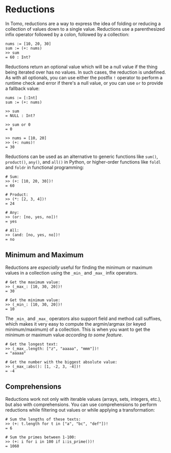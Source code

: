 # Reductions

In Tomo, reductions are a way to express the idea of folding or reducing a
collection of values down to a single value. Reductions use a parenthesized
infix operator followed by a colon, followed by a collection:

```tomo
nums := [10, 20, 30]
sum := (+: nums)
>> sum
= 60 : Int?
```

Reductions return an optional value which will be a null value if the thing
being iterated over has no values. In such cases, the reduction is undefined.
As with all optionals, you can use either the postfix `!` operator to perform
a runtime check and error if there's a null value, or you can use `or` to
provide a fallback value:

```tomo
nums := [:Int]
sum := (+: nums)

>> sum
= NULL : Int?

>> sum or 0
= 0

>> nums = [10, 20]
>> (+: nums)!
= 30
```

Reductions can be used as an alternative to generic functions like `sum()`,
`product()`, `any()`, and `all()` in Python, or higher-order functions like
`foldl` and `foldr` in functional programming:

```tomo
# Sum:
>> (+: [10, 20, 30])!
= 60

# Product:
>> (*: [2, 3, 4])!
= 24

# Any:
>> (or: [no, yes, no])!
= yes

# All:
>> (and: [no, yes, no])!
= no
```

## Minimum and Maximum

Reductions are _especially_ useful for finding the minimum or maximum values in
a collection using the `_min_` and `_max_` infix operators.

```tomo
# Get the maximum value:
>> (_max_: [10, 30, 20])!
= 30

# Get the minimum value:
>> (_min_: [10, 30, 20])!
= 10
```

The `_min_` and `_max_` operators also support field and method call suffixes,
which makes it very easy to compute the argmin/argmax (or keyed
minimum/maximum) of a collection. This is when you want to get the minimum or
maximum value _according to some feature_.

```tomo
# Get the longest text:
>> (_max_.length: ["z", "aaaaa", "mmm"])!
= "aaaaa"

# Get the number with the biggest absolute value:
>> (_max_:abs(): [1, -2, 3, -4])!
= -4
```

## Comprehensions

Reductions work not only with iterable values (arrays, sets, integers, etc.),
but also with comprehensions. You can use comprehensions to perform reductions
while filtering out values or while applying a transformation:

```tomo
# Sum the lengths of these texts:
>> (+: t.length for t in ["a", "bc", "def"])!
= 6

# Sum the primes between 1-100:
>> (+: i for i in 100 if i:is_prime())!
= 1060
```
